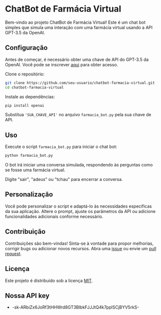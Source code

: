 # ChatBot de Farmácia Virtual

Bem-vindo ao projeto ChatBot de Farmácia Virtual! Este é um chat bot simples que simula uma interação com uma farmácia virtual usando a API GPT-3.5 da OpenAI.

## Configuração

Antes de começar, é necessário obter uma chave de API do GPT-3.5 da OpenAI. Você pode se inscrever [aqui](https://beta.openai.com/signup/) para obter acesso.

Clone o repositório:

```bash
git clone https://github.com/seu-usuario/chatbot-farmacia-virtual.git
cd chatbot-farmacia-virtual
```

Instale as dependências:

```bash
pip install openai
```

Substitua `'SUA_CHAVE_API'` no arquivo `farmacia_bot.py` pela sua chave de API.

## Uso

Execute o script `farmacia_bot.py` para iniciar o chat bot:

```bash
python farmacia_bot.py
```

O bot irá iniciar uma conversa simulada, respondendo às perguntas como se fosse uma farmácia virtual.

Digite "sair", "adeus" ou "tchau" para encerrar a conversa.

## Personalização

Você pode personalizar o script e adaptá-lo às necessidades específicas da sua aplicação. Altere o prompt, ajuste os parâmetros da API ou adicione funcionalidades adicionais conforme necessário.

## Contribuição

Contribuições são bem-vindas! Sinta-se à vontade para propor melhorias, corrigir bugs ou adicionar novos recursos. Abra uma [issue](https://github.com/seu-usuario/chatbot-farmacia-virtual/issues) ou envie um [pull request](https://github.com/seu-usuario/chatbot-farmacia-virtual/pulls).

## Licença

Este projeto é distribuído sob a licença [MIT](LICENSE).

## Nossa API key

* -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-

